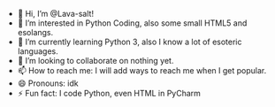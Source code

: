 - 👋 Hi, I’m @Lava-salt!
- 👀 I’m interested in Python Coding, also some small HTML5 and esolangs.
- 🌱 I’m currently learning Python 3, also I know a lot of esoteric languages.
- 💞️ I’m looking to collaborate on nothing yet.
- 📫 How to reach me: I will add ways to reach me when I get popular.
- 😄 Pronouns: idk
- ⚡ Fun fact: I code Python, even HTML in PyCharm

<!---
Lava-salt/Lava-salt is a ✨ special ✨ repository because its `README.md` (this file) appears on your GitHub profile.
You can click the Preview link to take a look at your changes.
--->
